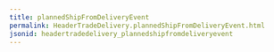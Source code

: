 ```yaml
---
title: plannedShipFromDeliveryEvent
permalink: HeaderTradeDelivery.plannedShipFromDeliveryEvent.html
jsonid: headertradedelivery_plannedshipfromdeliveryevent
---
```

